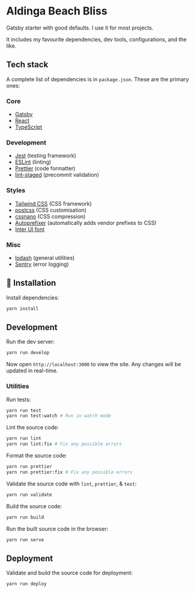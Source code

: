 # Aldinga Beach Bliss

Gatsby starter with good defaults. I use it for most projects.

It includes my favourite dependencies, dev tools, configurations, and the like.

## Tech stack

A complete list of dependencies is in `package.json`. These are the primary ones:

### Core

- [Gatsby](https://www.gatsbyjs.com)
- [React](https://reactjs.org)
- [TypeScript](https://www.typescriptlang.org)

### Development

- [Jest](https://jestjs.io) (testing framework)
- [ESLint](https://eslint.org) (linting)
- [Prettier](https://prettier.io) (code formatter)
- [lint-staged](https://github.com/okonet/lint-staged) (precommit validation)

### Styles

- [Tailwind CSS](https://tailwindcss.co) (CSS framework)
- [postcss](https://postcss.org) (CSS customisation)
- [cssnano](https://cssnano.co) (CSS compression)
- [Autoprefixer](https://autoprefixer.github.io) (automatically adds vendor prefixes to CSS)
- [Inter UI font](https://rsms.me/inter/)

### Misc

- [lodash](https://lodash.com) (general utilities)
- [Sentry](https://sentry.io) (error logging)

## 🚀 Installation

Install dependencies:

```sh
yarn install
```

## Development

Run the dev server:

```sh
yarn run develop
```

Now open `http://localhost:3000` to view the site. Any changes will be updated in real-time.

### Utilities

Run tests:

```sh
yarn run test
yarn run test:watch # Run in watch mode
```

Lint the source code:

```sh
yarn run lint
yarn run lint:fix # Fix any possible errors
```

Format the source code:

```sh
yarn run prettier
yarn run prettier:fix # Fix any possible errors
```

Validate the source code with `lint`, `prettier`, & `test`:

```sh
yarn run validate
```

Build the source code:

```sh
yarn run build
```

Run the built source code in the browser:

```sh
yarn run serve
```

## Deployment

Validate and build the source code for deployment:

```sh
yarn run deploy
```
